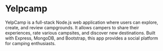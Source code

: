 # Yelpcamp
YelpCamp is a full-stack Node.js web application where users can explore, create, and review campgrounds. It allows campers to share their experiences, rate various campsites, and discover new destinations. Built with Express, MongoDB, and Bootstrap, this app provides a social platform for camping enthusiasts.
